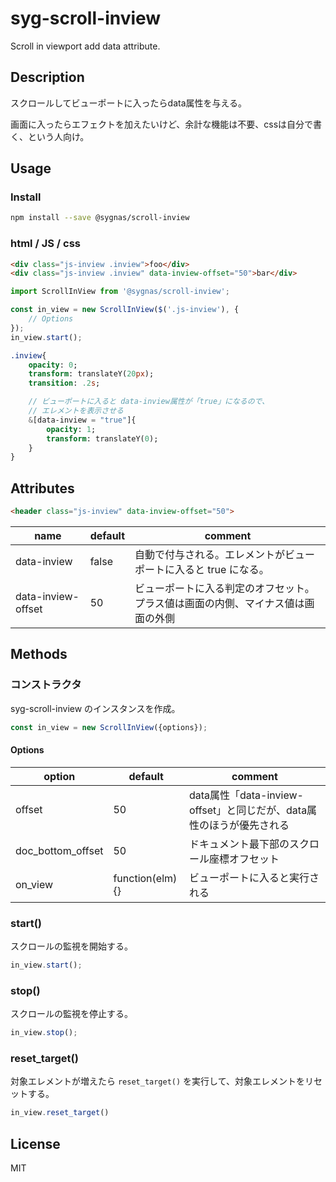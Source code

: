 # syg-scroll-inview
Scroll in viewport add data attribute.


## Description
スクロールしてビューポートに入ったらdata属性を与える。

画面に入ったらエフェクトを加えたいけど、余計な機能は不要、cssは自分で書く、という人向け。

## Usage

### Install

```sh
npm install --save @sygnas/scroll-inview
```
### html / JS / css

```Html
<div class="js-inview .inview">foo</div>
<div class="js-inview .inview" data-inview-offset="50">bar</div>
```

```JavaScript
import ScrollInView from '@sygnas/scroll-inview';

const in_view = new ScrollInView($('.js-inview'), {
    // Options
});
in_view.start();
```

```Sass
.inview{
    opacity: 0;
    transform: translateY(20px);
    transition: .2s;

    // ビューポートに入ると data-inview属性が「true」になるので、
    // エレメントを表示させる
    &[data-inview = "true"]{
        opacity: 1;
        transform: translateY(0);
    }
}
```

## Attributes

```Html
<header class="js-inview" data-inview-offset="50">
```

| name | default | comment |
| ---- | ---- | --- |
| data-inview | false | 自動で付与される。エレメントがビューポートに入ると true になる。 |
| data-inview-offset | 50 | ビューポートに入る判定のオフセット。<br>プラス値は画面の内側、マイナス値は画面の外側

## Methods

### コンストラクタ

syg-scroll-inview のインスタンスを作成。

```javascript
const in_view = new ScrollInView({options});
```

#### Options

| option | default | comment |
| ---- | ---- | ---- |
| offset | 50 | data属性「data-inview-offset」と同じだが、data属性のほうが優先される |
| doc_bottom_offset | 50 | ドキュメント最下部のスクロール座標オフセット |
| on_view | function(elm){} | ビューポートに入ると実行される |

### start()

スクロールの監視を開始する。

```javascript
in_view.start();
```

### stop()

スクロールの監視を停止する。

```javascript
in_view.stop();
```

### reset_target()

対象エレメントが増えたら `reset_target()` を実行して、対象エレメントをリセットする。


```javascript
in_view.reset_target()
```


## License
MIT